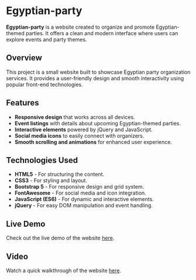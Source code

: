 # Egyptian-party

**Egyptian-party** is a website created to organize and promote Egyptian-themed parties. It offers a clean and modern interface where users can explore events and party themes.

## Overview

This project is a small website built to showcase Egyptian party organization services. It provides a user-friendly design and smooth interactivity using popular front-end technologies.

## Features

- **Responsive design** that works across all devices.
- **Event listings** with details about upcoming Egyptian-themed parties.
- **Interactive elements** powered by jQuery and JavaScript.
- **Social media icons** to easily connect with organizers.
- **Smooth scrolling and animations** for enhanced user experience.

## Technologies Used

- **HTML5** - For structuring the content.
- **CSS3** - For styling and layout.
- **Bootstrap 5** - For responsive design and grid system.
- **FontAwesome** - For social media and icon integration.
- **JavaScript (ES6)** - For dynamic and interactive elements.
- **jQuery** - For easy DOM manipulation and event handling.

## Live Demo

Check out the live demo of the website [here](https://egyptian-party-nu.vercel.app/).

## Video

Watch a quick walkthrough of the website [here](#).
